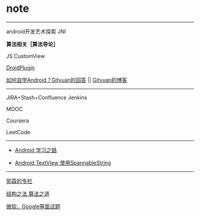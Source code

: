 # note


------

android开发艺术探索  JNI

<strong>算法相关［算法导论］</strong>

JS
CustomView

[DroidPlugin](http://weishu.me/2016/01/28/understand-plugin-framework-overview/)

[如何自学Android？Gityuan的回答](http://zhuanlan.zhihu.com/p/20708611) || [Gityuan的博客](http://gityuan.com/)


------
JIRA+Stash+Confluence
Jenkins


MOOC

Coursera

LeetCode

------


* [Android 学习之路](android_plan_of_learn.md)

* [Android TextView 使用SpannableString](android/notes/android_textview_span.md)

---

[郭霖的专栏](http://blog.csdn.net/sinyu890807/article/list/0)

[结构之法 算法之道](http://blog.csdn.net/v_july_v/)

[微软、Google等面试题](http://zhedahht.blog.163.com/)
